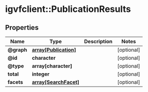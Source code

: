 # igvfclient::PublicationResults


## Properties
Name | Type | Description | Notes
------------ | ------------- | ------------- | -------------
**@graph** | [**array[Publication]**](Publication.md) |  | [optional] 
**@id** | **character** |  | [optional] 
**@type** | **array[character]** |  | [optional] 
**total** | **integer** |  | [optional] 
**facets** | [**array[SearchFacet]**](SearchFacet.md) |  | [optional] 


